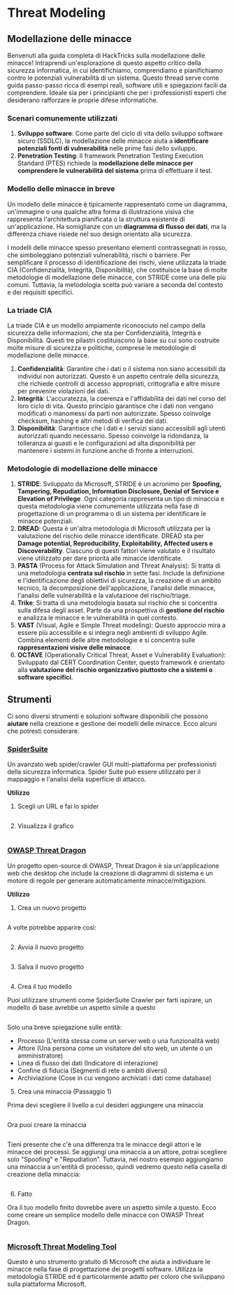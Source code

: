 # Threat Modeling

## Modellazione delle minacce

Benvenuti alla guida completa di HackTricks sulla modellazione delle minacce! Intraprendi un'esplorazione di questo aspetto critico della sicurezza informatica, in cui identifichiamo, comprendiamo e pianifichiamo contro le potenziali vulnerabilità di un sistema. Questo thread serve come guida passo-passo ricca di esempi reali, software utili e spiegazioni facili da comprendere. Ideale sia per i principianti che per i professionisti esperti che desiderano rafforzare le proprie difese informatiche.

### Scenari comunemente utilizzati

1. **Sviluppo software**: Come parte del ciclo di vita dello sviluppo software sicuro (SSDLC), la modellazione delle minacce aiuta a **identificare potenziali fonti di vulnerabilità** nelle prime fasi dello sviluppo.
2. **Penetration Testing**: Il framework Penetration Testing Execution Standard (PTES) richiede la **modellazione delle minacce per comprendere le vulnerabilità del sistema** prima di effettuare il test.

### Modello delle minacce in breve

Un modello delle minacce è tipicamente rappresentato come un diagramma, un'immagine o una qualche altra forma di illustrazione visiva che rappresenta l'architettura pianificata o la struttura esistente di un'applicazione. Ha somiglianze con un **diagramma di flusso dei dati**, ma la differenza chiave risiede nel suo design orientato alla sicurezza.

I modelli delle minacce spesso presentano elementi contrassegnati in rosso, che simboleggiano potenziali vulnerabilità, rischi o barriere. Per semplificare il processo di identificazione dei rischi, viene utilizzata la triade CIA (Confidenzialità, Integrità, Disponibilità), che costituisce la base di molte metodologie di modellazione delle minacce, con STRIDE come una delle più comuni. Tuttavia, la metodologia scelta può variare a seconda del contesto e dei requisiti specifici.

### La triade CIA

La triade CIA è un modello ampiamente riconosciuto nel campo della sicurezza delle informazioni, che sta per Confidenzialità, Integrità e Disponibilità. Questi tre pilastri costituiscono la base su cui sono costruite molte misure di sicurezza e politiche, comprese le metodologie di modellazione delle minacce.

1. **Confidenzialità**: Garantire che i dati o il sistema non siano accessibili da individui non autorizzati. Questo è un aspetto centrale della sicurezza, che richiede controlli di accesso appropriati, crittografia e altre misure per prevenire violazioni dei dati.
2. **Integrità**: L'accuratezza, la coerenza e l'affidabilità dei dati nel corso del loro ciclo di vita. Questo principio garantisce che i dati non vengano modificati o manomessi da parti non autorizzate. Spesso coinvolge checksum, hashing e altri metodi di verifica dei dati.
3. **Disponibilità**: Garantisce che i dati e i servizi siano accessibili agli utenti autorizzati quando necessario. Spesso coinvolge la ridondanza, la tolleranza ai guasti e le configurazioni ad alta disponibilità per mantenere i sistemi in funzione anche di fronte a interruzioni.

### Metodologie di modellazione delle minacce

1. **STRIDE**: Sviluppato da Microsoft, STRIDE è un acronimo per **Spoofing, Tampering, Repudiation, Information Disclosure, Denial of Service e Elevation of Privilege**. Ogni categoria rappresenta un tipo di minaccia e questa metodologia viene comunemente utilizzata nella fase di progettazione di un programma o di un sistema per identificare le minacce potenziali.
2. **DREAD**: Questa è un'altra metodologia di Microsoft utilizzata per la valutazione del rischio delle minacce identificate. DREAD sta per **Damage potential, Reproducibility, Exploitability, Affected users e Discoverability**. Ciascuno di questi fattori viene valutato e il risultato viene utilizzato per dare priorità alle minacce identificate.
3. **PASTA** (Process for Attack Simulation and Threat Analysis): Si tratta di una metodologia **centrata sul rischio** in sette fasi. Include la definizione e l'identificazione degli obiettivi di sicurezza, la creazione di un ambito tecnico, la decomposizione dell'applicazione, l'analisi delle minacce, l'analisi delle vulnerabilità e la valutazione del rischio/triage.
4. **Trike**: Si tratta di una metodologia basata sul rischio che si concentra sulla difesa degli asset. Parte da una prospettiva di **gestione del rischio** e analizza le minacce e le vulnerabilità in quel contesto.
5. **VAST** (Visual, Agile e Simple Threat modeling): Questo approccio mira a essere più accessibile e si integra negli ambienti di sviluppo Agile. Combina elementi delle altre metodologie e si concentra sulle **rappresentazioni visive delle minacce**.
6. **OCTAVE** (Operationally Critical Threat, Asset e Vulnerability Evaluation): Sviluppato dal CERT Coordination Center, questo framework è orientato alla **valutazione del rischio organizzativo piuttosto che a sistemi o software specifici**.

## Strumenti

Ci sono diversi strumenti e soluzioni software disponibili che possono **aiutare** nella creazione e gestione dei modelli delle minacce. Ecco alcuni che potresti considerare.

### [SpiderSuite](https://github.com/3nock/SpiderSuite)

Un avanzato web spider/crawler GUI multi-piattaforma per professionisti della sicurezza informatica. Spider Suite può essere utilizzato per il mappaggio e l'analisi della superficie di attacco.

**Utilizzo**

1. Scegli un URL e fai lo spider

<figure><img src="../.gitbook/assets/threatmodel_spidersuite_1.png" alt=""><figcaption></figcaption></figure>

2. Visualizza il grafico

<figure><img src="../.gitbook/assets/threatmodel_spidersuite_2.png" alt=""><figcaption></figcaption></figure>

### [OWASP Threat Dragon](https://github.com/OWASP/threat-dragon/releases)

Un progetto open-source di OWASP, Threat Dragon è sia un'applicazione web che desktop che include la creazione di diagrammi di sistema e un motore di regole per generare automaticamente minacce/mitigazioni.

**Utilizzo**

1. Crea un nuovo progetto

<figure><img src="../.gitbook/assets/create_new_project_1.jpg" alt=""><figcaption></figcaption></figure>

A volte potrebbe apparire così:

<figure><img src="../.gitbook/assets/1_threatmodel_create_project.jpg" alt=""><figcaption></figcaption></figure>

2. Avvia il nuovo progetto

<figure><img src="../.gitbook/assets/launch_new_project_2.jpg" alt=""><figcaption></figcaption></figure>

3. Salva il nuovo progetto

<figure><img src="../.gitbook/assets/save_new_project.jpg" alt=""><figcaption></figcaption></figure>

4. Crea il tuo modello

Puoi utilizzare strumenti come SpiderSuite Crawler per farti ispirare, un modello di base avrebbe un aspetto simile a questo

<figure><img src="../.gitbook/assets/0_basic_threat_model.jpg" alt=""><figcaption></figcaption></figure>

Solo una breve spiegazione sulle entità:

* Processo (L'entità stessa come un server web o una funzionalità web)
* Attore (Una persona come un visitatore del sito web, un utente o un amministratore)
* Linea di flusso dei dati (Indicatore di interazione)
* Confine di fiducia (Segmenti di rete o ambiti diversi)
* Archiviazione (Cose in cui vengono archiviati i dati come database)

5. Crea una minaccia (Passaggio 1)

Prima devi scegliere il livello a cui desideri aggiungere una minaccia

<figure><img src="../.gitbook/assets/3_threatmodel_chose-threat-layer.jpg" alt=""><figcaption></figcaption></figure>

Ora puoi creare la minaccia

<figure><img src="../.gitbook/assets/4_threatmodel_create-threat.jpg" alt=""><figcaption></figcaption></figure>

Tieni presente che c'è una differenza tra le minacce degli attori e le minacce dei processi. Se aggiungi una minaccia a un attore, potrai scegliere solo "Spoofing" e "Repudiation". Tuttavia, nel nostro esempio aggiungiamo una minaccia a un'entità di processo, quindi vedremo questo nella casella di creazione della minaccia:

<figure><img src="../.gitbook/assets/2_threatmodel_type-option.jpg" alt=""><figcaption></figcaption></figure>

6. Fatto

Ora il tuo modello finito dovrebbe avere un aspetto simile a questo. Ecco come creare un semplice modello delle minacce con OWASP Threat Dragon.

<figure><img src="../.gitbook/assets/threat_model_finished.jpg" alt=""><figcaption></figcaption></figure>

### [Microsoft Threat Modeling Tool](https://aka.ms/threatmodelingtool)

Questo è uno strumento gratuito di Microsoft che aiuta a individuare le minacce nella fase di progettazione dei progetti software. Utilizza la metodologia STRIDE ed è particolarmente adatto per coloro che sviluppano sulla piattaforma Microsoft.
